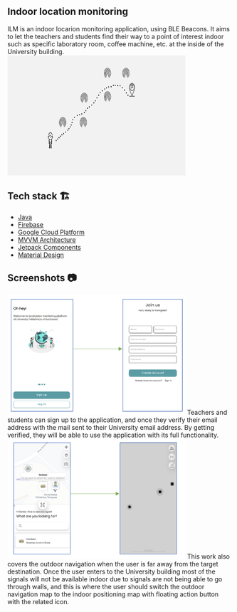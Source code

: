 ## Indoor location monitoring

ILM is an indoor locarion monitoring application, using BLE Beacons. It aims to let the teachers and students find their way to a point of interest indoor such as specific laboratory room, coffee machine, etc. at the inside of the University building.
<img src="/arts/beacons.png" width="400" height="270">

## Tech stack 🏗

* [Java](https://docs.oracle.com/en/java/)
* [Firebase](https://firebase.google.com/)
* [Google Cloud Platform](https://cloud.google.com/)
* [MVVM Architecture](https://developer.android.com/jetpack/guide)
* [Jetpack Components](https://developer.android.com/jetpack)
* [Material Design](https://material.io/design)

## Screenshots 📷
<img src="/arts/onboarding.png" width="400" height="270">
Teachers and students can sign up to the application, and once they verify their email address 
with the mail sent to their University email address. By getting verified, they will be able to use the application with its full functionality.


<img src="/arts/main.png" width="400" height="270">
This work also covers the outdoor navigation when the user is far away from the target destination. Once the user enters to the University building most of the signals will not be available indoor due to signals are not being able to go through walls, and this is where the user should switch the outdoor navigation map to the indoor positioning map with floating action button with the related icon.
